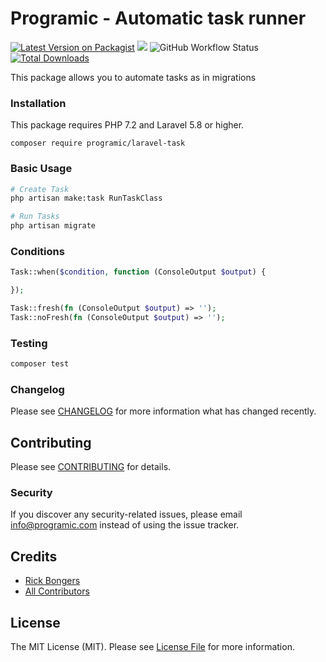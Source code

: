 # Programic - Automatic task runner

[![Latest Version on Packagist](https://img.shields.io/packagist/v/programic/laravel-task.svg?style=flat-square)](https://packagist.org/packages/programic/laravel-task)
![](https://github.com/programic/laravel-task/workflows/Run%20Tests/badge.svg?branch=master)
![GitHub Workflow Status](https://img.shields.io/github/workflow/status/programic/laravel-task/run-php-tests?label=Tests)
[![Total Downloads](https://img.shields.io/packagist/dt/programic/laravel-task.svg?style=flat-square)](https://packagist.org/packages/programic/laravel-task)

This package allows you to automate tasks as in migrations

### Installation
This package requires PHP 7.2 and Laravel 5.8 or higher.

```
composer require programic/laravel-task
```

### Basic Usage
```bash
# Create Task
php artisan make:task RunTaskClass

# Run Tasks
php artisan migrate
```

### Conditions
```php
Task::when($condition, function (ConsoleOutput $output) {

});

Task::fresh(fn (ConsoleOutput $output) => '');
Task::noFresh(fn (ConsoleOutput $output) => '');
```


### Testing
```bash
composer test
```

### Changelog

Please see [CHANGELOG](CHANGELOG.md) for more information what has changed recently.

## Contributing

Please see [CONTRIBUTING](CONTRIBUTING.md) for details.

### Security

If you discover any security-related issues, please email [info@programic.com](mailto:info@programic.com) instead of using the issue tracker.

## Credits

- [Rick Bongers](https://github.com/rbongers)
- [All Contributors](../../contributors)

## License

The MIT License (MIT). Please see [License File](LICENSE.md) for more information.
